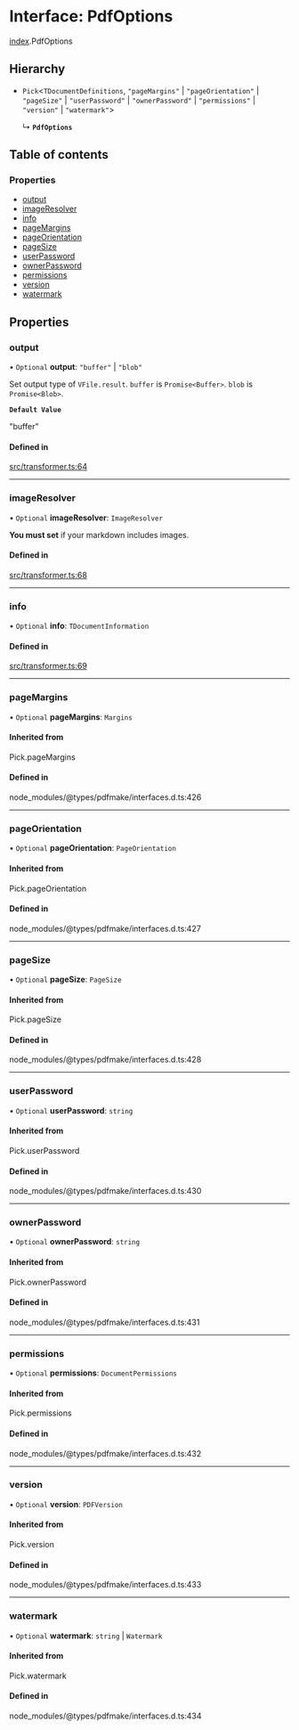 # Interface: PdfOptions

[index](../modules/index.md).PdfOptions

## Hierarchy

- `Pick`<`TDocumentDefinitions`, ``"pageMargins"`` \| ``"pageOrientation"`` \| ``"pageSize"`` \| ``"userPassword"`` \| ``"ownerPassword"`` \| ``"permissions"`` \| ``"version"`` \| ``"watermark"``\>

  ↳ **`PdfOptions`**

## Table of contents

### Properties

- [output](index.PdfOptions.md#output)
- [imageResolver](index.PdfOptions.md#imageresolver)
- [info](index.PdfOptions.md#info)
- [pageMargins](index.PdfOptions.md#pagemargins)
- [pageOrientation](index.PdfOptions.md#pageorientation)
- [pageSize](index.PdfOptions.md#pagesize)
- [userPassword](index.PdfOptions.md#userpassword)
- [ownerPassword](index.PdfOptions.md#ownerpassword)
- [permissions](index.PdfOptions.md#permissions)
- [version](index.PdfOptions.md#version)
- [watermark](index.PdfOptions.md#watermark)

## Properties

### output

• `Optional` **output**: ``"buffer"`` \| ``"blob"``

Set output type of `VFile.result`. `buffer` is `Promise<Buffer>`. `blob` is `Promise<Blob>`.

**`Default Value`**

"buffer"

#### Defined in

[src/transformer.ts:64](https://github.com/inokawa/remark-pdf/blob/bece955/src/transformer.ts#L64)

___

### imageResolver

• `Optional` **imageResolver**: `ImageResolver`

**You must set** if your markdown includes images.

#### Defined in

[src/transformer.ts:68](https://github.com/inokawa/remark-pdf/blob/bece955/src/transformer.ts#L68)

___

### info

• `Optional` **info**: `TDocumentInformation`

#### Defined in

[src/transformer.ts:69](https://github.com/inokawa/remark-pdf/blob/bece955/src/transformer.ts#L69)

___

### pageMargins

• `Optional` **pageMargins**: `Margins`

#### Inherited from

Pick.pageMargins

#### Defined in

node_modules/@types/pdfmake/interfaces.d.ts:426

___

### pageOrientation

• `Optional` **pageOrientation**: `PageOrientation`

#### Inherited from

Pick.pageOrientation

#### Defined in

node_modules/@types/pdfmake/interfaces.d.ts:427

___

### pageSize

• `Optional` **pageSize**: `PageSize`

#### Inherited from

Pick.pageSize

#### Defined in

node_modules/@types/pdfmake/interfaces.d.ts:428

___

### userPassword

• `Optional` **userPassword**: `string`

#### Inherited from

Pick.userPassword

#### Defined in

node_modules/@types/pdfmake/interfaces.d.ts:430

___

### ownerPassword

• `Optional` **ownerPassword**: `string`

#### Inherited from

Pick.ownerPassword

#### Defined in

node_modules/@types/pdfmake/interfaces.d.ts:431

___

### permissions

• `Optional` **permissions**: `DocumentPermissions`

#### Inherited from

Pick.permissions

#### Defined in

node_modules/@types/pdfmake/interfaces.d.ts:432

___

### version

• `Optional` **version**: `PDFVersion`

#### Inherited from

Pick.version

#### Defined in

node_modules/@types/pdfmake/interfaces.d.ts:433

___

### watermark

• `Optional` **watermark**: `string` \| `Watermark`

#### Inherited from

Pick.watermark

#### Defined in

node_modules/@types/pdfmake/interfaces.d.ts:434

